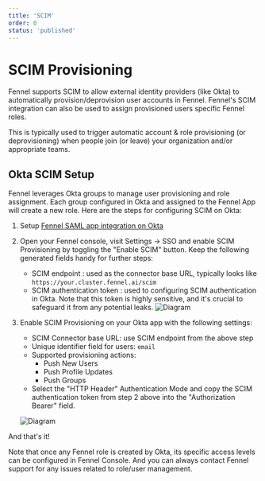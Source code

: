```yaml
---
title: 'SCIM'
order: 0
status: 'published'
---
```



# SCIM Provisioning

Fennel supports SCIM to allow external identity providers (like Okta) to
automatically provision/deprovision user accounts in Fennel. Fennel's SCIM 
integration can also be used to assign provisioned users specific Fennel roles.

This is typically used to trigger automatic account & role provisioning (or deprovisioning)
when people join (or leave) your organization and/or appropriate teams.

## Okta SCIM Setup

Fennel leverages Okta groups to manage user provisioning and role assignment.
Each group configured in Okta and assigned to the Fennel App will create a new 
role. Here are the steps for configuring SCIM on Okta:


1. Setup [Fennel SAML app integration on Okta](/security-compliance/sso)
2. Open your Fennel console, visit Settings -> SSO and enable SCIM Provisioning 
   by toggling the "Enable SCIM" button. Keep the following generated fields
   handy for further steps:
    - SCIM endpoint : used as the connector base URL, typically looks like
        `https://your.cluster.fennel.ai/scim`
    - SCIM authentication token : used to configuring SCIM authentication in Okta. 
      Note that this token is highly sensitive, and it's crucial to safeguard it 
      from any potential leaks. 
    ![Diagram](/assets/scim_console.png)

3. Enable SCIM Provisioning on your Okta app with the following settings:
    - SCIM Connector base URL: use SCIM endpoint from the above step
    - Unique identifier field for users: `email`
    - Supported provisioning actions:
        - Push New Users
        - Push Profile Updates
        - Push Groups
    - Select the "HTTP Header" Authentication Mode and copy the SCIM 
      authentication token from step 2 above into the "Authorization Bearer" field.

    ![Diagram](/assets/scim_okta.png)

And that's it!

Note that once any Fennel role is created by Okta, its specific access levels
can be configured in Fennel Console. And you can always contact Fennel support for 
any issues related to role/user management.
